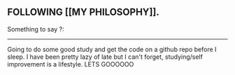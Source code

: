 ## FOLLOWING [[MY PHILOSOPHY]]. 

Something to say ?:

---

Going to do some good study and get the code on a github repo before I sleep. I have been pretty lazy of late but I can't forget, studying/self improvement is a lifestyle. LETS GOOOOOO












 